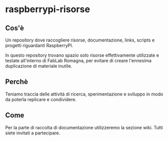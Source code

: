# raspberrypi-risorse

## Cos'è
Un repository dove raccogliere risorse, documentazione, links, scripts e progetti riguardanti RaspberryPI.

In questo repository trovano spazio solo risorse effettivamente utilizzate e testate all'interno di FabLab Romagna, per evitare di creare l'ennesima duplicazione di materiale inutile.

## Perchè
Teniamo traccia delle attività di ricerca, sperimentazione e sviluppo in modo da poterla replicare e condividere.


## Come
Per la parte di raccolta di documentazione utilizzeremo la sezione wiki. Tutti siete invitati a partecipare.
